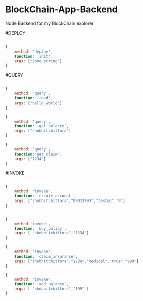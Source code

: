 # BlockChain-App-Backend
Node Backend for my BlockChain explorer


#DEPLOY

```javascript

{
    method: 'deploy',
    function: 'init',
    args: ["some_string"]
}

```


#QUERY
```javascript

{
    method: 'query',
    function: 'read',
    args: ["hello_world"]
}

{
    method: 'query',
    function: 'get_balance',
    args: ["shobhitchittora"]
}

{
    method: 'query',
    function:'get_claim',
    args: ["1234"]
}

```

#INVOKE

```javascript

{
    method: 'invoke',
    function: 'create_account',
    args: ["shobhitchittora","09031995","test@g","0"]
}


{
    method:'invoke',
    function: 'buy_policy',
    args: [	"shobhitchittora","1234"]
}

{
    method: 'invoke',
    function: 'claim_insurance',
    args: ["shobhitchittora","1234","medical","true","999"]
}

{
    method: 'invoke',
    function: 'add_balance',
    args: [	"shobhitchittora","199" ]
}
```